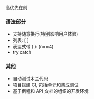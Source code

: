 高优先在前

### 语法部分

- 支持随意换行(特别影响用户体验)
- 列表: [ ]
- 表达式带 ( ): (n==4)
- try catch

### 其他

- 自动测试木兰代码
- 项目搭建 CI, 包括单元和集成测试
- 基于例程和 API 文档的组织的开发环境